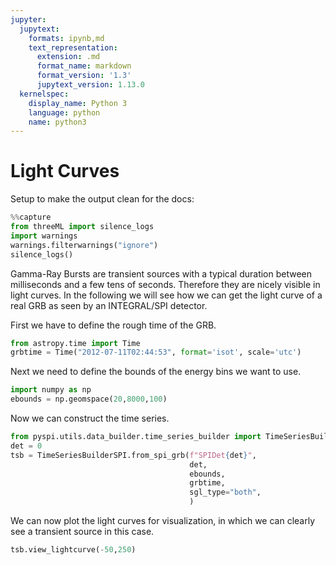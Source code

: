 ```yaml
---
jupyter:
  jupytext:
    formats: ipynb,md
    text_representation:
      extension: .md
      format_name: markdown
      format_version: '1.3'
      jupytext_version: 1.13.0
  kernelspec:
    display_name: Python 3
    language: python
    name: python3
---
```


# Light Curves

Setup to make the output clean for the docs:
```python
%%capture
from threeML import silence_logs
import warnings
warnings.filterwarnings("ignore")
silence_logs()
```

Gamma-Ray Bursts are transient sources with a typical duration between milliseconds and a few tens of seconds. Therefore they are nicely visible in light curves. In the following we will see how we can get the light curve of a real GRB as seen by an INTEGRAL/SPI detector.

First we have to define the rough time of the GRB.
```python
from astropy.time import Time
grbtime = Time("2012-07-11T02:44:53", format='isot', scale='utc')
```

Next we need to define the bounds of the energy bins we want to use.

```python
import numpy as np
ebounds = np.geomspace(20,8000,100)
```

Now we can construct the time series.

```python
from pyspi.utils.data_builder.time_series_builder import TimeSeriesBuilderSPI
det = 0
tsb = TimeSeriesBuilderSPI.from_spi_grb(f"SPIDet{det}", 
                                        det, 
                                        ebounds, 
                                        grbtime, 
                                        sgl_type="both",
                                        )
```

We can now plot the light curves for visualization, in which we can clearly see a transient source in this case.

```python
tsb.view_lightcurve(-50,250)
```
